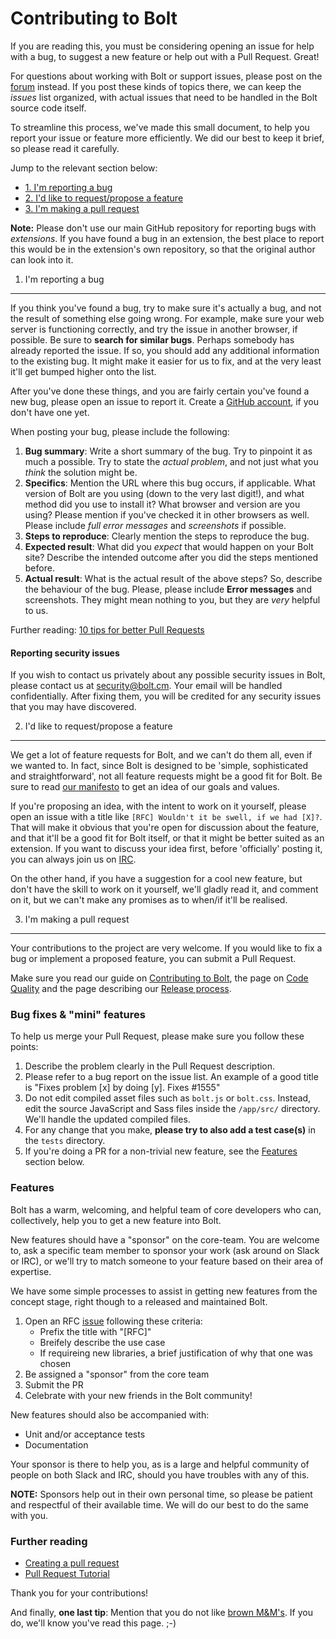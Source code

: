 Contributing to Bolt
====================

If you are reading this, you must be considering opening an issue for help with
a bug, to suggest a new feature or help out with a Pull Request. Great!

For questions about working with Bolt or support issues, please post on the
[forum](https://discuss.bolt.cm) instead. If you post these kinds of topics there,
we can keep the _issues_ list organized, with actual issues that need to be
handled in the Bolt source code itself.

To streamline this process, we've made this small document, to help you report
your issue or feature more efficiently. We did our best to keep it brief, so
please read it carefully.

Jump to the relevant section below:

 - [1. I'm reporting a bug](#1-im-reporting-a-bug)
 - [2. I'd like to request/propose a feature](#2-id-like-to-requestpropose-a-feature)
 - [3. I'm making a pull request](#3-im-making-a-pull-request)

**Note:** Please don't use our main GitHub repository for reporting bugs
with _extensions_. If you have found a bug in an extension, the best place to
report this would be in the extension's own repository, so that the original
author can look into it.

1. I'm reporting a bug
----------------------

If you think you've found a bug, try to make sure it's actually a bug, and not
the result of something else going wrong. For example, make sure your web server
is functioning correctly, and try the issue in another browser, if possible. Be
sure to **search for similar bugs**. Perhaps somebody has already reported the
issue. If so, you should add any additional information to the existing bug. It
might make it easier for us to fix, and at the very least it'll get bumped
higher onto the list.

After you've done these things, and you are fairly certain you've found a new
bug, please open an issue to report it. Create a [GitHub account](https://github.com),
if you don't have one yet.

When posting your bug, please include the following:

 1. **Bug summary**: Write a short summary of the bug. Try to pinpoint it as
    much a possible. Try to state the _actual problem_, and not just what you
    _think_ the solution might be.
 2. **Specifics**: Mention the URL where this bug occurs, if applicable. What
    version of Bolt are you using (down to the very last digit!), and what
    method  did you use to install it? What browser and version are you using?
    Please mention if you've checked it in other browsers as well. Please
    include *full error messages* and *screenshots* if possible.
 3. **Steps to reproduce**: Clearly mention the steps to reproduce the bug.
 4. **Expected result**: What did you _expect_ that would happen on your Bolt
    site? Describe the intended outcome after you did the steps mentioned
    before.
 5. **Actual result**: What is the actual result of the above steps? So,
    describe the behaviour of the bug. Please, please include **Error messages**
    and screenshots. They might mean nothing to you, but they are _very_ helpful
    to us.

Further reading: [10 tips for better Pull Requests](http://blog.ploeh.dk/2015/01/15/10-tips-for-better-pull-requests/)

#### Reporting security issues

If you wish to contact us privately about any possible security issues in Bolt,
please contact us at [security@bolt.cm](mailto:security@bolt.cm). Your email
will be handled confidentially. After fixing them, you will be credited for any
security issues that you may have discovered.


2. I'd like to request/propose a feature
----------------------------------------

We get a lot of feature requests for Bolt, and we can't do them all, even if we
wanted to. In fact, since Bolt is designed to be 'simple, sophisticated and
straightforward', not all feature requests might be a good fit for Bolt. Be sure
to read [our manifesto](https://docs.bolt.cm/manifesto) to get an idea of our
goals and values.

If you're proposing an idea, with the intent to work on it yourself, please open
an issue with a title like `[RFC] Wouldn't it be swell, if we had [X]?`. That
will make it obvious that you're open for discussion about the feature, and that
it'll be a good fit for Bolt itself, or that it might be better suited as an
extension. If you want to discuss your idea first, before 'officially' posting
it, you can always join us on [IRC](http://bolt.cm/community).

On the other hand, if you have a suggestion for a cool new feature, but don't
have the skill to work on it yourself, we'll gladly read it, and comment on it,
but we can't make any promises as to when/if it'll be realised.


3. I'm making a pull request
----------------------------

Your contributions to the project are very welcome. If you would like to fix a
bug or implement a proposed feature, you can submit a Pull Request. 

Make sure you read our guide on [Contributing to
Bolt](https://docs.bolt.cm/internals/contributing), the page on [Code
Quality](https://docs.bolt.cm/internals/code-quality) and the page describing
our [Release process](https://docs.bolt.cm/internals/release-process).

### Bug fixes & "mini" features

To help us merge your Pull Request, please make sure you follow these points:

 1. Describe the problem clearly in the Pull Request description.
 2. Please refer to a bug report on the issue list. An example of a good title
    is "Fixes problem [x] by doing [y]. Fixes #1555"
 4. Do not edit compiled asset files such as `bolt.js` or `bolt.css`.
    Instead, edit the source JavaScript and Sass files inside the `/app/src/`
    directory. We'll handle the updated compiled files.
 5. For any change that you make, **please try to also add a test case(s)** in
    the `tests` directory.
 3. If you're doing a PR for a non-trivial new feature, see the [Features](#features)
    section below.

### Features

Bolt has a warm, welcoming, and helpful team of core developers who can, collectively,
help you to get a new feature into Bolt.

New features should have a "sponsor" on the core-team. You are welcome to, ask a
specific team member to sponsor your work (ask around on Slack or IRC), or we'll try
to match someone to your feature based on their area of expertise.

We have some simple processes to assist in getting new features from the concept stage, 
right though to a released and maintained Bolt.

 1. Open an RFC [issue](https://github.com/bolt/bolt/issues/new) following these criteria:
     * Prefix the title with "[RFC]"
     * Breifely describe the use case
     * If requireing new libraries, a brief justification of why that one was chosen
 3. Be assigned a "sponsor" from the core team
 4. Submit the PR
 5. Celebrate with your new friends in the Bolt community!
 
New features should also be accompanied with:
   * Unit and/or acceptance tests
   * Documentation

Your sponsor is there to help you, as is a large and helpful community of people
on both Slack and IRC, should you have troubles with any of this.

**NOTE:** Sponsors help out in their own personal time, so please be patient and respectful 
of their available time. We will do our best to do the same with you.

### Further reading

 - [Creating a pull request](https://help.github.com/articles/creating-a-pull-request/)
 - [Pull Request Tutorial](http://yangsu.github.io/pull-request-tutorial/)

Thank you for your contributions!

And finally, **one last tip**: Mention that you do not like
[brown M&M's](http://www.snopes.com/music/artists/vanhalen.asp). If you do,
we'll know you've read this page. ;-)
